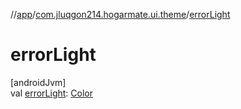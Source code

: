 //[app](../../index.md)/[com.jluqgon214.hogarmate.ui.theme](index.md)/[errorLight](error-light.md)

# errorLight

[androidJvm]\
val [errorLight](error-light.md): [Color](https://developer.android.com/reference/kotlin/androidx/compose/ui/graphics/Color.html)
